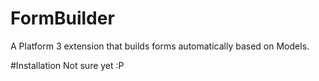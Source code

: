 # FormBuilder
A Platform 3 extension that builds forms automatically based on Models. 

#Installation
Not sure yet :P
